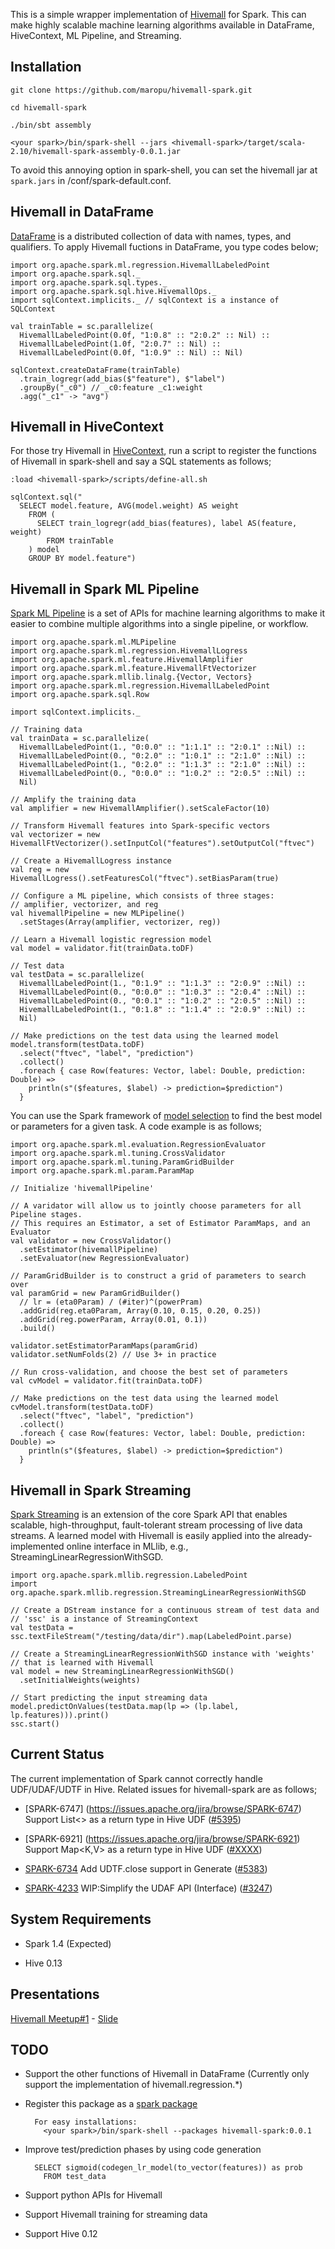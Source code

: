 This is a simple wrapper implementation of [Hivemall](https://github.com/myui/hivemall/) for Spark.
This can make highly scalable machine learning algorithms available in DataFrame, HiveContext, ML Pipeline, and Streaming.

Installation
--------------------

```
git clone https://github.com/maropu/hivemall-spark.git

cd hivemall-spark

./bin/sbt assembly

<your spark>/bin/spark-shell --jars <hivemall-spark>/target/scala-2.10/hivemall-spark-assembly-0.0.1.jar
```

To avoid this annoying option in spark-shell, you can set the hivemall jar at `spark.jars`
in <your spark>/conf/spark-default.conf.

Hivemall in DataFrame
--------------------
[DataFrame](https://spark.apache.org/docs/latest/sql-programming-guide.html#dataframes) is a distributed collection
of data with names, types, and qualifiers.
To apply Hivemall fuctions in DataFrame, you type codes below;

```
import org.apache.spark.ml.regression.HivemallLabeledPoint
import org.apache.spark.sql._
import org.apache.spark.sql.types._
import org.apache.spark.sql.hive.HivemallOps._
import sqlContext.implicits._ // sqlContext is a instance of SQLContext

val trainTable = sc.parallelize(
  HivemallLabeledPoint(0.0f, "1:0.8" :: "2:0.2" :: Nil) ::
  HivemallLabeledPoint(1.0f, "2:0.7" :: Nil) ::
  HivemallLabeledPoint(0.0f, "1:0.9" :: Nil) :: Nil)

sqlContext.createDataFrame(trainTable)
  .train_logregr(add_bias($"feature"), $"label")
  .groupBy("_c0") // _c0:feature _c1:weight
  .agg("_c1" -> "avg")
```

Hivemall in HiveContext
--------------------
For those try Hivemall in [HiveContext](https://spark.apache.org/docs/latest/sql-programming-guide.html#hive-tables),
run a script to register the functions of Hivemall in spark-shell and
say a SQL statements as follows;

```
:load <hivemall-spark>/scripts/define-all.sh

sqlContext.sql("
  SELECT model.feature, AVG(model.weight) AS weight
    FROM (
      SELECT train_logregr(add_bias(features), label AS(feature, weight)
        FROM trainTable
    ) model
    GROUP BY model.feature")
```

Hivemall in Spark ML Pipeline
--------------------
[Spark ML Pipeline](https://spark.apache.org/docs/latest/ml-guide.html) is a set of APIs for machine learning algorithms
to make it easier to combine multiple algorithms into a single pipeline, or workflow.

```
import org.apache.spark.ml.MLPipeline
import org.apache.spark.ml.regression.HivemallLogress
import org.apache.spark.ml.feature.HivemallAmplifier
import org.apache.spark.ml.feature.HivemallFtVectorizer
import org.apache.spark.mllib.linalg.{Vector, Vectors}
import org.apache.spark.ml.regression.HivemallLabeledPoint
import org.apache.spark.sql.Row

import sqlContext.implicits._

// Training data
val trainData = sc.parallelize(
  HivemallLabeledPoint(1., "0:0.0" :: "1:1.1" :: "2:0.1" ::Nil) ::
  HivemallLabeledPoint(0., "0:2.0" :: "1:0.1" :: "2:1.0" ::Nil) ::
  HivemallLabeledPoint(1., "0:2.0" :: "1:1.3" :: "2:1.0" ::Nil) ::
  HivemallLabeledPoint(0., "0:0.0" :: "1:0.2" :: "2:0.5" ::Nil) ::
  Nil)

// Amplify the training data
val amplifier = new HivemallAmplifier().setScaleFactor(10)

// Transform Hivemall features into Spark-specific vectors
val vectorizer = new HivemallFtVectorizer().setInputCol("features").setOutputCol("ftvec")

// Create a HivemallLogress instance
val reg = new HivemallLogress().setFeaturesCol("ftvec").setBiasParam(true)

// Configure a ML pipeline, which consists of three stages:
// amplifier, vectorizer, and reg
val hivemallPipeline = new MLPipeline()
  .setStages(Array(amplifier, vectorizer, reg))

// Learn a Hivemall logistic regression model
val model = validator.fit(trainData.toDF)

// Test data
val testData = sc.parallelize(
  HivemallLabeledPoint(1., "0:1.9" :: "1:1.3" :: "2:0.9" ::Nil) ::
  HivemallLabeledPoint(0., "0:0.0" :: "1:0.3" :: "2:0.4" ::Nil) ::
  HivemallLabeledPoint(0., "0:0.1" :: "1:0.2" :: "2:0.5" ::Nil) ::
  HivemallLabeledPoint(1., "0:1.8" :: "1:1.4" :: "2:0.9" ::Nil) ::
  Nil)

// Make predictions on the test data using the learned model
model.transform(testData.toDF)
  .select("ftvec", "label", "prediction")
  .collect()
  .foreach { case Row(features: Vector, label: Double, prediction: Double) =>
    println(s"($features, $label) -> prediction=$prediction")
  }
```

You can use the Spark framework of [model selection](https://spark.apache.org/docs/latest/ml-guide.html#example-model-selection-via-cross-validation)
to find the best model or parameters for a given task.
A code example is as follows;

```
import org.apache.spark.ml.evaluation.RegressionEvaluator
import org.apache.spark.ml.tuning.CrossValidator
import org.apache.spark.ml.tuning.ParamGridBuilder
import org.apache.spark.ml.param.ParamMap

// Initialize 'hivemallPipeline'

// A varidator will allow us to jointly choose parameters for all Pipeline stages.
// This requires an Estimator, a set of Estimator ParamMaps, and an Evaluator
val validator = new CrossValidator()
  .setEstimator(hivemallPipeline)
  .setEvaluator(new RegressionEvaluator)

// ParamGridBuilder is to construct a grid of parameters to search over
val paramGrid = new ParamGridBuilder()
  // lr = (eta0Param) / (#iter)^(powerPram)
  .addGrid(reg.eta0Param, Array(0.10, 0.15, 0.20, 0.25))
  .addGrid(reg.powerParam, Array(0.01, 0.1))
  .build()

validator.setEstimatorParamMaps(paramGrid)
validator.setNumFolds(2) // Use 3+ in practice

// Run cross-validation, and choose the best set of parameters
val cvModel = validator.fit(trainData.toDF)

// Make predictions on the test data using the learned model
cvModel.transform(testData.toDF)
  .select("ftvec", "label", "prediction")
  .collect()
  .foreach { case Row(features: Vector, label: Double, prediction: Double) =>
    println(s"($features, $label) -> prediction=$prediction")
  }
```

Hivemall in Spark Streaming
--------------------
[Spark Streaming](https://spark.apache.org/docs/latest/streaming-programming-guide.html) is an extension of the core Spark API
that enables scalable, high-throughput, fault-tolerant stream processing of live data streams.
A learned model with Hivemall is easily applied into the already-implemented online interface in MLlib,
e.g., StreamingLinearRegressionWithSGD.

```
import org.apache.spark.mllib.regression.LabeledPoint
import org.apache.spark.mllib.regression.StreamingLinearRegressionWithSGD

// Create a DStream instance for a continuous stream of test data and
// 'ssc' is a instance of StreamingContext
val testData = ssc.textFileStream("/testing/data/dir").map(LabeledPoint.parse)

// Create a StreamingLinearRegressionWithSGD instance with 'weights'
// that is learned with Hivemall
val model = new StreamingLinearRegressionWithSGD()
  .setInitialWeights(weights)

// Start predicting the input streaming data
model.predictOnValues(testData.map(lp => (lp.label, lp.features))).print()
ssc.start()
```

Current Status
--------------------
The current implementation of Spark cannot correctly handle UDF/UDAF/UDTF in Hive.
Related issues for hivemall-spark are as follows;

* [SPARK-6747] (https://issues.apache.org/jira/browse/SPARK-6747) Support List<> as a return type in Hive UDF ([#5395](https://github.com/apache/spark/pull/5395))

* [SPARK-6921] (https://issues.apache.org/jira/browse/SPARK-6921) Support Map<K,V> as a return type in Hive UDF ([#XXXX](https://github.com/apache/spark/pull/XXXX))

* [SPARK-6734](https://issues.apache.org/jira/browse/SPARK-6734) Add UDTF.close support in Generate ([#5383](https://github.com/apache/spark/pull/5383))

* [SPARK-4233](https://issues.apache.org/jira/browse/SPARK-4233) WIP:Simplify the UDAF API (Interface) ([#3247](https://github.com/apache/spark/pull/3247))

System Requirements
--------------------

* Spark 1.4 (Expected)

* Hive 0.13

Presentations
------------
[Hivemall Meetup#1](http://eventdots.jp/event/458208) - [Slide](http://www.slideshare.net/maropu0804/20150512-hivemall-meetup1)

TODO
--------------------

* Support the other functions of Hivemall in DataFrame (Currently only support the implementation of hivemall.regression.*)

* Register this package as a [spark package](http://spark-packages.org/)

        For easy installations:
          <your spark>/bin/spark-shell --packages hivemall-spark:0.0.1

* Improve test/prediction phases by using code generation

        SELECT sigmoid(codegen_lr_model(to_vector(features)) as prob
          FROM test_data

* Support python APIs for Hivemall

* Support Hivemall training for streaming data

* Support Hive 0.12

